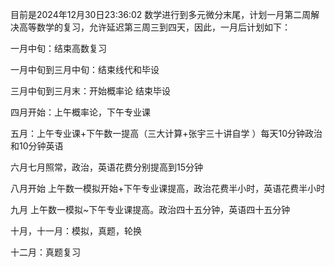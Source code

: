 目前是2024年12月30日23:36:02
数学进行到多元微分末尾，计划一月第二周解决高等数学的复习，允许延迟第三周三到四天，因此，一月后计划如下：


一月中旬：结束高数复习

一月中旬到三月中旬：结束线代和毕设

三月中旬到三月末：开始概率论 结束毕设

四月开始：上午概率论，下午专业课

五月：上午专业课+下午数一提高（三大计算+张宇三十讲自学
）每天10分钟政治和10分钟英语

六月七月照常，政治，英语花费分别提高到15分钟

八月开始 上午数一模拟开始+下午专业课提高，政治花费半小时，英语花费半小时

九月 上午数一模拟~下午专业课提高。政治四十五分钟，英语四十五分钟

十月，十一月：模拟，真题，轮换

十二月：真题复习